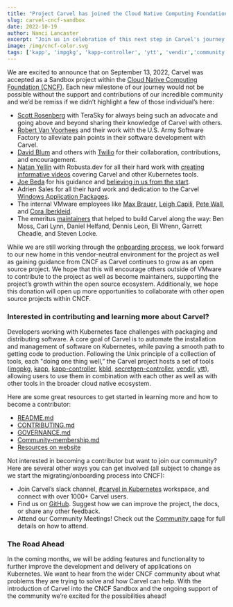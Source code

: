 ```yaml
---
title: "Project Carvel has joined the Cloud Native Computing Foundation"
slug: carvel-cncf-sandbox
date: 2022-10-19
author: Nanci Lancaster
excerpt: "Join us in celebration of this next step in Carvel's journey!"
image: /img/cncf-color.svg
tags: ['kapp', 'impgkg', 'kapp-controller', 'ytt', 'vendir','community','sandbox','secretgen-controller','cncf','kbld', 'Nanci Lancaster']
---
```

We are excited to announce that on September 13, 2022, Carvel was accepted as a Sandbox project within the [Cloud Native Computing Foundation (CNCF)](https://www.cncf.io/). Each new milestone of our journey would not be possible without the support and contributions of our incredible community and we’d be remiss if we didn’t highlight a few of those individual’s here:

* [Scott Rosenberg](https://github.com/vrabbi) with TeraSky for always being such an advocate and going above and beyond sharing their knowledge of Carvel with others.
* [Robert Van Voorhees](https://github.com/voor) and their work with the U.S. Army Software Factory to alleviate pain points in their software development with Carvel.
* [David Blum](https://github.com/davidblum) and others with [Twilio](https://www.twilio.com/) for their collaboration, contributions, and encouragement.
* [Natan Yellin](https://github.com/aantn) with Robusta.dev for all their hard work with [creating informative videos](https://www.youtube.com/playlist?list=PLxKcdWncGLlNiWC71kKwDj3OZ-lS5nL0q) covering Carvel and other Kubernetes tools.
* [Joe Beda](https://github.com/jbeda) for his guidance and [believing in us from the start](https://twitter.com/jbeda/status/1296467985100668930?s=20&t=6PX65_JdjueG69GNCjVUCw).
* Adrien Sales for all their hard work and dedication to the Carvel [Windows Application Packages](https://github.com/adriens?tab=repositories&q=chocolatey-&type=&language=powershell&sort=stargazers).
* The internal VMware employees like [Max Brauer](https://github.com/mamachanko), [Leigh Capili](https://github.com/stealthybox), [Pete Wall](https://github.com/petewall), and [Cora Iberkleid](https://github.com/ciberkleid).
* The emeritus [maintainers](https://github.com/carvel-dev/carvel/blob/develop/MAINTAINERS.md) that helped to build Carvel along the way: Ben Moss, Cari Lynn, Daniel Helfand, Dennis Leon, Eli Wrenn, Garrett Cheadle, and Steven Locke.

While we are still working through the [onboarding process](https://github.com/cncf/toc/issues/923), we look forward to our new home in this vendor-neutral environment for the project as well as gaining guidance from CNCF as Carvel continues to grow as an open source project. We hope that this will encourage others outside of VMware to contribute to the project as well as become maintainers, supporting the project’s growth within the open source ecosystem. Additionally, we hope this donation will open up more opportunities to collaborate with other open source projects within CNCF.

### Interested in contributing and learning more about Carvel?
Developers working with Kubernetes face challenges with packaging and distributing software. A core goal of Carvel is to automate the installation and management of software on Kubernetes, while paving a smooth path to getting code to production. Following the Unix principle of a collection of tools, each "doing one thing well,” the Carvel project hosts a set of tools ([imgpkg](https://github.com/carvel-dev/imgpkg), [kapp](https://github.com/carvel-dev/kapp), [kapp-controller](https://github.com/carvel-dev/kapp-controller), [kbld](https://github.com/carvel-dev/kbld), [secretgen-controller](https://github.com/carvel-dev/secretgen-controller), [vendir](https://github.com/carvel-dev/vendir), [ytt](https://github.com/carvel-dev/ytt)), allowing users to use them in combination with each other as well as with other tools in the broader cloud native ecosystem.
  
Here are some great resources to get started in learning more and how to become a contributor:

* [README.md](https://github.com/carvel-dev/carvel/blob/develop/README.md)
* [CONTRIBUTING.md](https://carvel.dev/shared/docs/latest/contributing/)
* [GOVERNANCE.md](https://github.com/carvel-dev/carvel/blob/develop/GOVERNANCE.md)
* [Community-membership.md](https://github.com/carvel-dev/carvel/blob/develop/processes/community-membership.md)
* [Resources on website](https://carvel.dev/resources/)

Not interested in becoming a contributor but want to join our community? Here are several other ways you can get involved (all subject to change as we start the migrating/onboarding process into CNCF):

* Join Carvel’s slack channel, [#carvel in Kubernetes](https://kubernetes.slack.com/archives/CH8KCCKA5) workspace, and connect with over 1000+ Carvel users.
* Find us on [GitHub](https://github.com/carvel-dev/carvel). Suggest how we can improve the project, the docs, or share any other feedback.
* Attend our Community Meetings! Check out the [Community page](https://carvel.dev/community/) for full details on how to attend.

### The Road Ahead
In the coming months, we will be adding features and functionality to further improve the development and delivery of applications on Kubernetes. We want to hear from the wider CNCF community about what problems they are trying to solve and how Carvel can help. With the introduction of Carvel into the CNCF Sandbox and the ongoing support of the community we’re excited for the possibilities ahead!

